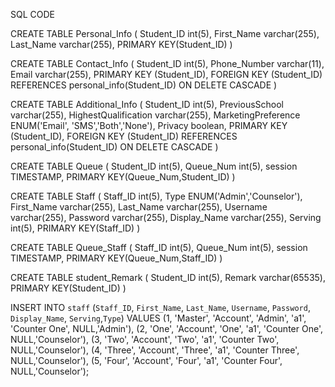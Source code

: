 SQL CODE

CREATE TABLE Personal_Info (
    Student_ID int(5),
    First_Name varchar(255),
    Last_Name varchar(255),
    PRIMARY KEY(Student_ID)
)    

CREATE TABLE Contact_Info (
    Student_ID int(5),
    Phone_Number varchar(11),
    Email varchar(255),
    PRIMARY KEY (Student_ID),
    FOREIGN KEY (Student_ID) REFERENCES personal_info(Student_ID)  ON DELETE CASCADE
)    

CREATE TABLE Additional_Info (
    Student_ID int(5),
    PreviousSchool varchar(255),
    HighestQualification varchar(255),
    MarketingPreference ENUM('Email', 'SMS','Both','None'),
    Privacy boolean,
    PRIMARY KEY (Student_ID),
    FOREIGN KEY (Student_ID) REFERENCES personal_info(Student_ID)  ON DELETE CASCADE
)

CREATE TABLE Queue (
    Student_ID int(5),
    Queue_Num int(5),
    session TIMESTAMP,
    PRIMARY KEY(Queue_Num,Student_ID)
)

CREATE TABLE Staff (
    Staff_ID int(5),
    Type ENUM('Admin','Counselor'),
    First_Name varchar(255),
    Last_Name varchar(255),
    Username varchar(255),
    Password varchar(255),
    Display_Name varchar(255),
    Serving int(5),
    PRIMARY KEY(Staff_ID)
)   

CREATE TABLE Queue_Staff (
    Staff_ID int(5),
    Queue_Num int(5),
    session TIMESTAMP,
    PRIMARY KEY(Queue_Num,Staff_ID)
)

CREATE TABLE student_Remark (
    Student_ID int(5),
    Remark varchar(65535),
    PRIMARY KEY(Student_ID)
)

INSERT INTO `staff` (`Staff_ID`, `First_Name`, `Last_Name`, `Username`, `Password`, `Display_Name`, `Serving`,`Type`) VALUES
(1, 'Master', 'Account', 'Admin', 'a1', 'Counter One', NULL,'Admin'),
(2, 'One', 'Account', 'One', 'a1', 'Counter One', NULL,'Counselor'),
(3, 'Two', 'Account', 'Two', 'a1', 'Counter Two', NULL,'Counselor'),
(4, 'Three', 'Account', 'Three', 'a1', 'Counter Three', NULL,'Counselor'),
(5, 'Four', 'Account', 'Four', 'a1', 'Counter Four', NULL,'Counselor');